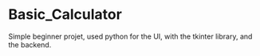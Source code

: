 # Basic_Calculator

Simple beginner projet, used python for the UI, with the tkinter library, and the backend.
